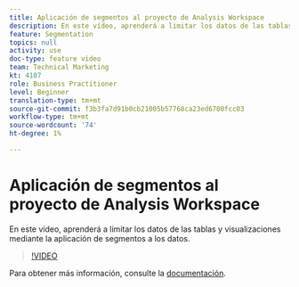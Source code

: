 ```yaml
---
title: Aplicación de segmentos al proyecto de Analysis Workspace
description: En este vídeo, aprenderá a limitar los datos de las tablas y visualizaciones mediante la aplicación de segmentos a los datos.
feature: Segmentation
topics: null
activity: use
doc-type: feature video
team: Technical Marketing
kt: 4107
role: Business Practitioner
level: Beginner
translation-type: tm+mt
source-git-commit: f3b3fa7d91b0cb21005b57768ca23ed6700fcc03
workflow-type: tm+mt
source-wordcount: '74'
ht-degree: 1%

---
```



# Aplicación de segmentos al proyecto de Analysis Workspace

En este vídeo, aprenderá a limitar los datos de las tablas y visualizaciones mediante la aplicación de segmentos a los datos.

>[!VIDEO](https://video.tv.adobe.com/v/30994/?quality=12)

Para obtener más información, consulte la [documentación](https://docs.adobe.com/content/help/en/analytics/components/segmentation/segmentation-workflow/t-seg-apply.html).
